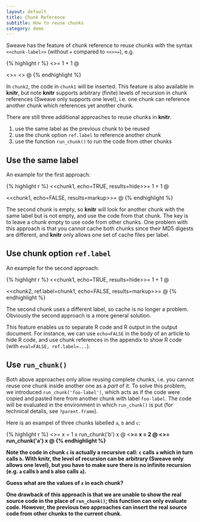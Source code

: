 ```yaml
---
layout: default
title: Chunk Reference
subtitle: How to reuse chunks
category: demo
---
```


Sweave has the feature of chunk reference to reuse chunks with the syntax `<<chunk-label>>` (without `=` compared to `<<>>=`), e.g.

{% highlight r %}
<<chunk1>>=
1 + 1
@

<<chunk2>>=
<<chunk1>>
@
{% endhighlight %}

In `chunk2`, the code in `chunk1` will be inserted. This feature is also available in **knitr**, but note **knitr** supports arbitrary (finite) levels of recursion in chunk references (Sweave only supports one level), i.e. one chunk can reference another chunk which references yet another chunk.

There are still three additional approaches to reuse chunks in **knitr**.

1. use the same label as the previous chunk to be reused
1. use the chunk option `ref.label` to reference another chunk
1. use the function `run_chunk()` to run the code from other chunks

## Use the same label

An example for the first approach:

{% highlight r %}
<<chunk1, echo=TRUE, results=hide>>=
1 + 1
@

<<chunk1, echo=FALSE, results=markup>>=
@
{% endhighlight %}

The second chunk is empty, so **knitr** will look for another chunk with the same label but is not empty, and use the code from that chunk. The key is to leave a chunk empty to use code from other chunks. One problem with this approach is that you cannot cache both chunks since their MD5 digests are different, and **knitr** only allows one set of cache files per label.

## Use chunk option `ref.label`

An example for the second approach:

{% highlight r %}
<<chunk1, echo=TRUE, results=hide>>=
1 + 1
@

<<chunk2, ref.label=chunk1, echo=FALSE, results=markup>>=
@
{% endhighlight %}

The second chunk uses a different label, so cache is no longer a problem. Obviously the second approach is a more general solution.

This feature enables us to separate R code and R output in the output document. For instance, we can use `echo=FALSE` in the body of an article to hide R code, and use chunk references in the appendix to show R code (with `eval=FALSE, ref.label=...`).

## Use `run_chunk()`

Both above approaches only allow reusing complete chunks, i.e. you cannot reuse one chunk inside another one as a _part_ of it. To solve this problem, we introduced `run_chunk('foo-label')`, which acts as if the code were copied and pasted here from another chunk with label `foo-label`. The code will be evaluated in the environment in which `run_chunk()` is put (for technical details, see `?parent.frame`).

Here is an exampel of three chunks labelled `a`, `b` and `c`:

{% highlight r %}
<<a>>=
x = 1
x
run_chunk('b')
x
@
<<b>>=
x = 2
@
<<c>>=
run_chunk('a')
x
@
{% endhighlight %}

Note the code in chunk `c` is actually a recursive call: `c` calls `a` which in turn calls `b`. With **knitr**, the level of recursion can be arbitrary (Sweave only allows one level), but you have to make sure there is no infinite recursion (e.g. `a` calls `b` and `b` also calls `a`).

Guess what are the values of `x` in each chunk?

One drawback of this approach is that we are unable to show the real source code in the place of `run_chunk()`; this function can only evaluate code. However, the previous two approaches can insert the real source code from other chunks to the current chunk.
